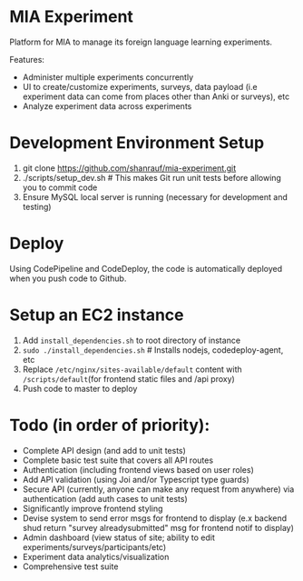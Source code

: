 # MIA Experiment

Platform for MIA to manage its foreign language learning experiments.

Features:

- Administer multiple experiments concurrently
- UI to create/customize experiments, surveys, data payload (i.e experiment data can come from places other than Anki or surveys), etc
- Analyze experiment data across experiments

# Development Environment Setup

1. git clone https://github.com/shanrauf/mia-experiment.git
2. ./scripts/setup_dev.sh # This makes Git run unit tests before allowing you to commit code
3. Ensure MySQL local server is running (necessary for development and testing)

# Deploy

Using CodePipeline and CodeDeploy, the code is automatically deployed when you push code to Github.

# Setup an EC2 instance

1. Add `install_dependencies.sh` to root directory of instance
2. `sudo ./install_dependencies.sh` # Installs nodejs, codedeploy-agent, etc
3. Replace `/etc/nginx/sites-available/default` content with `/scripts/default`(for frontend static files and /api proxy)
4. Push code to master to deploy

# Todo (in order of priority):

- Complete API design (and add to unit tests)
- Complete basic test suite that covers all API routes
- Authentication (including frontend views based on user roles)
- Add API validation (using Joi and/or Typescript type guards)
- Secure API (currently, anyone can make any request from anywhere) via authentication (add auth cases to unit tests)
- Significantly improve frontend styling
- Devise system to send error msgs for frontend to display (e.x backend shud return "survey alreadysubmitted" msg for frontend notif to display)
- Admin dashboard (view status of site; ability to edit experiments/surveys/participants/etc)
- Experiment data analytics/visualization
- Comprehensive test suite
